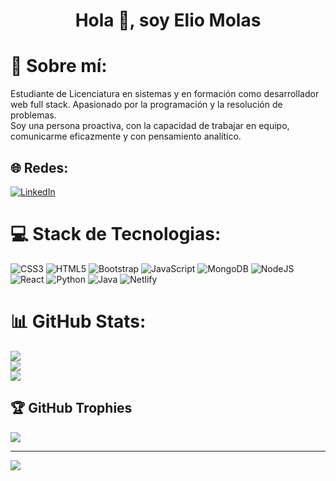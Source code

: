 <h1 align="center">Hola 👋, soy Elio Molas</h1>

# 💫 Sobre mí:
Estudiante de Licenciatura en sistemas y en formación como desarrollador web full stack. Apasionado por la programación y la resolución de problemas. <br>Soy una persona proactiva, con la capacidad de trabajar en equipo, comunicarme eficazmente y con pensamiento analítico.

## 🌐 Redes:
[![LinkedIn](https://img.shields.io/badge/LinkedIn-%230077B5.svg?logo=linkedin&logoColor=white)](https://linkedin.com/in/elio-molas-dev) 

# 💻 Stack de Tecnologias:
![CSS3](https://img.shields.io/badge/css3-%231572B6.svg?style=for-the-badge&logo=css3&logoColor=white) ![HTML5](https://img.shields.io/badge/html5-%23E34F26.svg?style=for-the-badge&logo=html5&logoColor=white) ![Bootstrap](https://img.shields.io/badge/bootstrap-%238511FA.svg?style=for-the-badge&logo=bootstrap&logoColor=white) ![JavaScript](https://img.shields.io/badge/javascript-%23323330.svg?style=for-the-badge&logo=javascript&logoColor=%23F7DF1E) ![MongoDB](https://img.shields.io/badge/MongoDB-%234ea94b.svg?style=for-the-badge&logo=mongodb&logoColor=white) ![NodeJS](https://img.shields.io/badge/node.js-6DA55F?style=for-the-badge&logo=node.js&logoColor=white) ![React](https://img.shields.io/badge/react-%2320232a.svg?style=for-the-badge&logo=react&logoColor=%2361DAFB) ![Python](https://img.shields.io/badge/python-3670A0?style=for-the-badge&logo=python&logoColor=ffdd54) ![Java](https://img.shields.io/badge/java-%23ED8B00.svg?style=for-the-badge&logo=openjdk&logoColor=white) ![Netlify](https://img.shields.io/badge/netlify-%23000000.svg?style=for-the-badge&logo=netlify&logoColor=#00C7B7)
# 📊 GitHub Stats:
![](https://github-readme-stats.vercel.app/api?username=ElioMolasDev&theme=tokyonight&hide_border=false&include_all_commits=false&count_private=false)<br/>
![](https://github-readme-streak-stats.herokuapp.com/?user=ElioMolasDev&theme=tokyonight&hide_border=false)<br/>
![](https://github-readme-stats.vercel.app/api/top-langs/?username=ElioMolasDev&theme=tokyonight&hide_border=false&include_all_commits=false&count_private=false&layout=compact)

## 🏆 GitHub Trophies
![](https://github-profile-trophy.vercel.app/?username=ElioMolasDev&theme=discord&no-frame=false&no-bg=true&margin-w=4)

---
[![](https://visitcount.itsvg.in/api?id=ElioMolasDev&icon=0&color=1)](https://visitcount.itsvg.in)

<!-- Proudly created with GPRM ( https://gprm.itsvg.in ) -->
